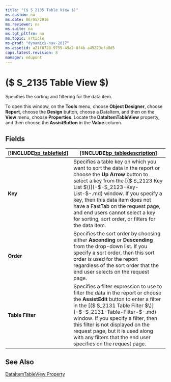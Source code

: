```yaml
---
title: "($ S_2135 Table View $)"
ms.custom: na
ms.date: 06/05/2016
ms.reviewer: na
ms.suite: na
ms.tgt_pltfrm: na
ms.topic: article
ms-prod: "dynamics-nav-2017"
ms.assetid: a21f8728-9759-49a2-8f4b-a45223cfa8d5
caps.latest.revision: 8
manager: edupont
---
```

# ($ S_2135 Table View $)
Specifies the sorting and filtering for the data item.  
  
 To open this window, on the **Tools** menu, choose **Object Designer**, choose **Report**, choose the **Design** button, choose a DataItem, and then on the **View** menu, choose **Properties**. Locate the **DataItemTableView** property, and then choose the **AssistButton** in the **Value** column.  
  
## Fields  
  
|[!INCLUDE[bp_tablefield](includes/bp_tablefield_md.md)]|[!INCLUDE[bp_tabledescription](includes/bp_tabledescription_md.md)]|  
|---------------------------------|---------------------------------------|  
|**Key**|Specifies a table key on which you want to sort the data in the report or choose the **Up Arrow** button to select a key from the [\($ S\_2123 Key List $\)](-$-S_2123-Key-List-$-.md) window. If you specify a key, then this data item does not have a FastTab on the request page, and end users cannot select a key for sorting, sort order, or filters for the data item.|  
|**Order**|Specifies the sort order by choosing either **Ascending** or **Descending** from the drop\-down list. If you specify a sort order, then this sort order is used for the report regardless of the sort order that the end user selects on the request page.|  
|**Table Filter**|Specifies a filter expression to use to filter the data in the report or choose the **AssistEdit** button to enter a filter in the [\($ S\_2131 Table Filter $\)](-$-S_2131-Table-Filter-$-.md) window. If you specify a filter, then this filter is not displayed on the request page, but it is used along with any filters that the end user specifies on the request page.|  
  
## See Also  
 [DataItemTableView Property](DataItemTableView-Property.md)